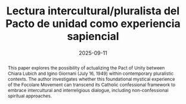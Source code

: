 ---
layout: preprint
title: "Lectura intercultural/pluralista del Pacto de unidad como experiencia sapiencial"
authors:
  - Lucas Cerviño
keywords: ["Chiara Lubich", "Igino Giordani", "pact of unity", "sapiential experience", "intercultural dialogue", "religious pluralism", "mystical experience", "Focolare Movement", "Raimon Panikkar", "Marià Corbí"]
discipline: "Philosophy"
languages: ["English", "Español"]
date: 2025-09-11
coming_soon: true
#doi: "10.1234/example4"
abstract: "This paper explores the possibility of actualizing the Pact of Unity between Chiara Lubich and Igino Giornani (July 16, 1949) within contemporary pluralistic contexts. The author investigates whether this foundational mystical experience of the Focolare Movement can transcend its Catholic confessional framework to embrace intercultural and interreligious dialogue, including non-confessional spiritual approaches."
abstracts:
  - language: "English"
    flag: "🇬🇧"
    content: "This paper explores the possibility of actualizing the Pact of Unity between Chiara Lubich and Igino Giornani (July 16, 1949) within contemporary pluralistic contexts. The author investigates whether this foundational mystical experience of the Focolare Movement can transcend its Catholic confessional framework to embrace intercultural and interreligious dialogue, including non-confessional spiritual approaches. The study is situated within the context of emerging pluralism as a defining characteristic of our current epoch, particularly relevant to Latin America's diverse sociocultural reality. The author proposes reading the Pact of Unity as a sapiential experience that can accommodate human diversity while maintaining its essential unity. This approach challenges both fundamentalism and relativism by promoting reciprocal relationships that honor difference while seeking common ground. Drawing on the phenomenology of religious experience and incorporating insights from Raimon Panikkar's dialogical dialogue and Marià Corbí's secular method of silencing, the paper argues that the Pact's wisdom emerges from communal experience lived through diversity. The author presents a framework where individual \"empty chalices\" contribute to a communal receptacle capable of infinite tonalities, allowing the sapiential experience to be expressed through various cultural, religious, and existential perspectives without losing its transcendent core. The paper concludes by suggesting practical methods for cultivating the interior conditions necessary for this transconfessional sapiential experience, proposing equivalences between Christian practices and secular approaches to accessing absolute reality."
    
  - language: "Español"
    flag: "🇪🇸"
    content: "Este trabajo explora la posibilidad de actualizar el Pacto de Unidad entre Chiara Lubich e Igino Giordani (16 de julio de 1949) dentro de contextos pluralistas contemporáneos. El autor investiga si esta experiencia mística fundacional del Movimiento de los Focolares puede trascender su marco confesional católico para abrazar el diálogo intercultural e interreligioso, incluyendo enfoques espirituales no confesionales. El estudio se sitúa en el contexto del pluralismo emergente como característica definitoria de nuestra época actual, particularmente relevante para la realidad sociocultural diversa de Latinoamérica. El autor propone leer el Pacto de Unidad como una experiencia sapiencial que puede acoger la diversidad humana manteniendo su unidad esencial. Este enfoque desafía tanto el fundamentalismo como el relativismo promoviendo relaciones recíprocas que honran la diferencia mientras buscan terreno común. Basándose en la fenomenología de la experiencia religiosa e incorporando perspectivas del diálogo dialógico de Raimon Panikkar y el método laico de silenciamiento de Marià Corbí, el trabajo argumenta que la sabiduría del Pacto emerge de la experiencia comunitaria vivida desde la diversidad. El autor presenta un marco donde los \"cálices vacíos\" individuales contribuyen a un receptáculo comunitario capaz de infinitas tonalidades, permitiendo que la experiencia sapiencial se exprese a través de diversas perspectivas culturales, religiosas y existenciales sin perder su núcleo trascendente. El trabajo concluye sugiriendo métodos prácticos para cultivar las condiciones interiores necesarias para esta experiencia sapiencial transconfesional, proponiendo equivalencias entre las prácticas cristianas y los enfoques seculares para acceder a la realidad absoluta."

pdfs:
  - language: "Español"
    url: "/assets/pdfs/abandonado-lubich-es.pdf"
    flag: "🇪🇸"

pupilla_citation: "Cerviño, L., Lectura intercultural/pluralista del Pacto de unidad como experiencia sapiencial, Pupilla (2025), https://pupilla.org/preprints/2017-lectura-intercultural-pacto/"
pupilla_citation_note: "Originally published in June 2017"

tags:
  - philosophy
  - theology
---